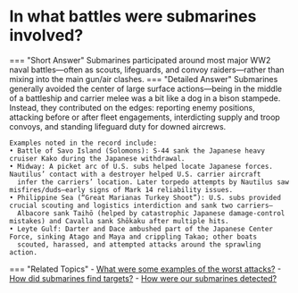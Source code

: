 # In what battles were submarines involved?

=== "Short Answer"
    Submarines participated around most major WW2 naval battles—often as scouts, lifeguards, and convoy raiders—rather than mixing into the main gun/air clashes.
=== "Detailed Answer"
    Submarines generally avoided the center of large surface actions—being in the middle of a battleship and carrier melee
    was a bit like a dog in a bison stampede. Instead, they contributed on the edges: reporting enemy positions, attacking
    before or after fleet engagements, interdicting supply and troop convoys, and standing lifeguard duty for downed aircrews.

    Examples noted in the record include:
    • Battle of Savo Island (Solomons): S‑44 sank the Japanese heavy cruiser Kako during the Japanese withdrawal.
    • Midway: A picket arc of U.S. subs helped locate Japanese forces. Nautilus’ contact with a destroyer helped U.S. carrier aircraft
      infer the carriers’ location. Later torpedo attempts by Nautilus saw misfires/duds—early signs of Mark 14 reliability issues.
    • Philippine Sea (“Great Marianas Turkey Shoot”): U.S. subs provided crucial scouting and logistics interdiction and sank two carriers—
      Albacore sank Taihō (helped by catastrophic Japanese damage-control mistakes) and Cavalla sank Shōkaku after multiple hits.
    • Leyte Gulf: Darter and Dace ambushed part of the Japanese Center Force, sinking Atago and Maya and crippling Takao; other boats
      scouted, harassed, and attempted attacks around the sprawling action.
=== "Related Topics"
    - [What were some examples of the worst attacks?](../FAQs/what-were-some-examples-of-the-worst-attacks.md)
    - [How did submarines find targets?](../FAQs/how-did-submarines-find-targets.md)
    - [How were our submarines detected?](../FAQs/how-were-our-submarines-detected.md)